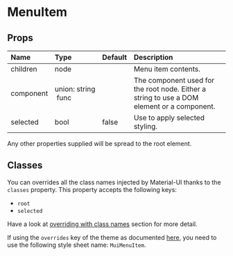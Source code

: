 # MenuItem



## Props
| Name | Type | Default | Description |
|:-----|:-----|:--------|:------------|
| children | node |  | Menu item contents. |
| component | union:&nbsp;string<br>&nbsp;func<br> |  | The component used for the root node. Either a string to use a DOM element or a component. |
| selected | bool | false | Use to apply selected styling. |

Any other properties supplied will be spread to the root element.
## Classes

You can overrides all the class names injected by Material-UI thanks to the `classes` property.
This property accepts the following keys:
- `root`
- `selected`

Have a look at [overriding with class names](/customization/overrides#overriding-with-class-names)
section for more detail.

If using the `overrides` key of the theme as documented
[here](/customization/themes#customizing-all-instances-of-a-component-type),
you need to use the following style sheet name: `MuiMenuItem`.
